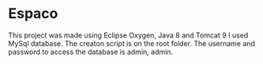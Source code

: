 # Espaco

This project was made using Eclipse Oxygen, Java 8 and Tomcat 9 I used MySql database. The creaton script is on the root folder. The username and password to access the database is admin, admin.
